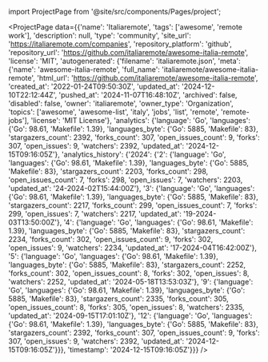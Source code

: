 
import ProjectPage from '@site/src/components/Pages/project';

<ProjectPage
    data={{'name': 'Italiaremote', 'tags': ['awesome', 'remote work'], 'description': null, 'type': 'community', 'site_url': 'https://italiaremote.com/companies', 'repository_platform': 'github', 'repository_url': 'https://github.com/italiaremote/awesome-italia-remote', 'license': 'MIT', 'autogenerated': {'filename': 'italiaremote.json', 'meta': {'name': 'awesome-italia-remote', 'full_name': 'italiaremote/awesome-italia-remote', 'html_url': 'https://github.com/italiaremote/awesome-italia-remote', 'created_at': '2022-01-24T09:50:30Z', 'updated_at': '2024-12-10T22:12:44Z', 'pushed_at': '2024-11-07T16:48:10Z', 'archived': false, 'disabled': false, 'owner': 'italiaremote', 'owner_type': 'Organization', 'topics': ['awesome', 'awesome-list', 'italy', 'jobs', 'list', 'remote', 'remote-jobs'], 'license': 'MIT License'}, 'analytics': {'language': 'Go', 'languages': {'Go': 98.61, 'Makefile': 1.39}, 'languages_byte': {'Go': 5885, 'Makefile': 83}, 'stargazers_count': 2392, 'forks_count': 307, 'open_issues_count': 9, 'forks': 307, 'open_issues': 9, 'watchers': 2392, 'updated_at': '2024-12-15T09:16:05Z'}, 'analytics_history': {'2024': {'2': {'language': 'Go', 'languages': {'Go': 98.61, 'Makefile': 1.39}, 'languages_byte': {'Go': 5885, 'Makefile': 83}, 'stargazers_count': 2203, 'forks_count': 298, 'open_issues_count': 7, 'forks': 298, 'open_issues': 7, 'watchers': 2203, 'updated_at': '24-2024-02T15:44:00Z'}, '3': {'language': 'Go', 'languages': {'Go': 98.61, 'Makefile': 1.39}, 'languages_byte': {'Go': 5885, 'Makefile': 83}, 'stargazers_count': 2217, 'forks_count': 299, 'open_issues_count': 7, 'forks': 299, 'open_issues': 7, 'watchers': 2217, 'updated_at': '19-2024-03T13:50:00Z'}, '4': {'language': 'Go', 'languages': {'Go': 98.61, 'Makefile': 1.39}, 'languages_byte': {'Go': 5885, 'Makefile': 83}, 'stargazers_count': 2234, 'forks_count': 302, 'open_issues_count': 9, 'forks': 302, 'open_issues': 9, 'watchers': 2234, 'updated_at': '17-2024-04T16:42:00Z'}, '5': {'language': 'Go', 'languages': {'Go': 98.61, 'Makefile': 1.39}, 'languages_byte': {'Go': 5885, 'Makefile': 83}, 'stargazers_count': 2252, 'forks_count': 302, 'open_issues_count': 8, 'forks': 302, 'open_issues': 8, 'watchers': 2252, 'updated_at': '2024-05-18T13:53:03Z'}, '9': {'language': 'Go', 'languages': {'Go': 98.61, 'Makefile': 1.39}, 'languages_byte': {'Go': 5885, 'Makefile': 83}, 'stargazers_count': 2335, 'forks_count': 305, 'open_issues_count': 8, 'forks': 305, 'open_issues': 8, 'watchers': 2335, 'updated_at': '2024-09-15T17:01:10Z'}, '12': {'language': 'Go', 'languages': {'Go': 98.61, 'Makefile': 1.39}, 'languages_byte': {'Go': 5885, 'Makefile': 83}, 'stargazers_count': 2392, 'forks_count': 307, 'open_issues_count': 9, 'forks': 307, 'open_issues': 9, 'watchers': 2392, 'updated_at': '2024-12-15T09:16:05Z'}}}, 'timestamp': '2024-12-15T09:16:05Z'}}}
/>
